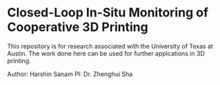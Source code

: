 # Closed-Loop In-Situ Monitoring of Cooperative 3D Printing
This repository is for research associated with the University of Texas at Austin. The work done here can be used for further applcations in 3D printing. 

Author: Harshin Sanam
PI: Dr. Zhenghui Sha
